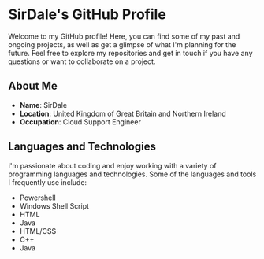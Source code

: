 # SirDale's GitHub Profile

Welcome to my GitHub profile! Here, you can find some of my past and ongoing projects, as well as get a glimpse of what I'm planning for the future. Feel free to explore my repositories and get in touch if you have any questions or want to collaborate on a project.

## About Me

- **Name**: SirDale
- **Location**: United Kingdom of Great Britain and Northern Ireland
- **Occupation**: Cloud Support Engineer

## Languages and Technologies

I'm passionate about coding and enjoy working with a variety of programming languages and technologies. Some of the languages and tools I frequently use include:

- Powershell
- Windows Shell Script
- HTML
- Java
- HTML/CSS
- C++
- Java

